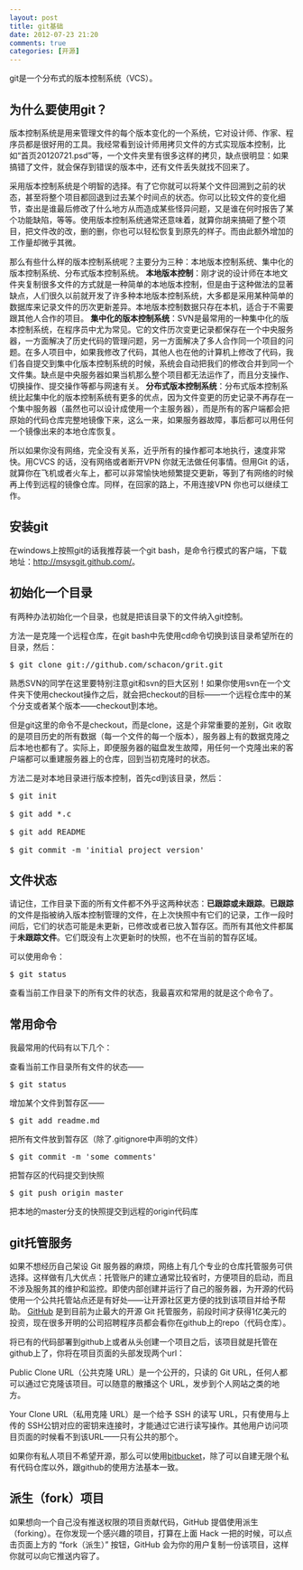 ```yaml
---
layout: post
title: git基础
date: 2012-07-23 21:20
comments: true
categories: [开源]
---
```


git是一个分布式的版本控制系统（VCS）。
<h2>为什么要使用git？</h2>
版本控制系统是用来管理文件的每个版本变化的一个系统，它对设计师、作家、程序员都是很好用的工具。我经常看到设计师用拷贝文件的方式实现版本控制，比如“首页20120721.psd”等，一个文件夹里有很多这样的拷贝，缺点很明显：如果搞错了文件，就会保存到错误的版本中，还有文件丢失就找不回来了。

采用版本控制系统是个明智的选择。有了它你就可以将某个文件回溯到之前的状态，甚至将整个项目都回退到过去某个时间点的状态。你可以比较文件的变化细节，查出是谁最后修改了什么地方从而造成某些怪异问题，又是谁在何时报告了某个功能缺陷，等等。使用版本控制系统通常还意味着，就算你胡来搞砸了整个项目，把文件改的改，删的删，你也可以轻松恢复到原先的样子。而由此额外增加的工作量却微乎其微。

那么有些什么样的版本控制系统呢？主要分为三种：本地版本控制系统、集中化的版本控制系统、分布式版本控制系统。
<strong>本地版本控制</strong>：刚才说的设计师在本地文件夹复制很多文件的方式就是一种简单的本地版本控制，但是由于这种做法的显著缺点，人们很久以前就开发了许多种本地版本控制系统，大多都是采用某种简单的数据库来记录文件的历次更新差异。本地版本控制数据只存在本机，适合于不需要跟其他人合作的项目。
<strong>集中化的版本控制系统</strong>：SVN是最常用的一种集中化的版本控制系统，在程序员中尤为常见。它的文件历次变更记录都保存在一个中央服务器，一方面解决了历史代码的管理问题，另一方面解决了多人合作同一个项目的问题。在多人项目中，如果我修改了代码，其他人也在他的计算机上修改了代码，我们各自提交到集中化版本控制系统的时候，系统会自动把我们的修改合并到同一个文件集。缺点是中央服务器如果当机那么整个项目都无法运作了，而且分支操作、切换操作、提交操作等都与网速有关。
<strong>分布式版本控制系统</strong>：分布式版本控制系统比起集中化的版本控制系统有更多的优点，因为文件变更的历史记录不再存在一个集中服务器（虽然也可以设计成使用一个主服务器），而是所有的客户端都会把原始的代码仓库完整地镜像下来，这么一来，如果服务器故障，事后都可以用任何一个镜像出来的本地仓库恢复。

所以如果你没有网络，完全没有关系，近乎所有的操作都可本地执行，速度非常快。用CVCS 的话，没有网络或者断开VPN 你就无法做任何事情。但用Git 的话，就算你在飞机或者火车上，都可以非常愉快地频繁提交更新，等到了有网络的时候再上传到远程的镜像仓库。同样，在回家的路上，不用连接VPN 你也可以继续工作。
<h2>安装git</h2>
在windows上按照git的话我推荐装一个git bash，是命令行模式的客户端，下载地址：<a href="http://msysgit.github.com/">http://msysgit.github.com/</a>。
<h2>初始化一个目录</h2>
有两种办法初始化一个目录，也就是把该目录下的文件纳入git控制。

方法一是克隆一个远程仓库，在git bash中先使用cd命令切换到该目录希望所在的目录，然后：
<pre>$ git clone git://github.com/schacon/grit.git</pre>
熟悉SVN的同学在这里要特别注意git和svn的巨大区别！如果你使用svn在一个文件夹下使用checkout操作之后，就会把checkout的目标——一个远程仓库中的某个分支或者某个版本——checkout到本地。

但是git这里的命令不是checkout，而是clone，这是个非常重要的差别，Git 收取的是项目历史的所有数据（每一个文件的每一个版本），服务器上有的数据克隆之后本地也都有了。实际上，即便服务器的磁盘发生故障，用任何一个克隆出来的客户端都可以重建服务器上的仓库，回到当初克隆时的状态。

方法二是对本地目录进行版本控制，首先cd到该目录，然后：
<pre>$ git init

$ git add *.c

$ git add README

$ git commit -m 'initial project version'</pre><h2>文件状态</h2>
请记住，工作目录下面的所有文件都不外乎这两种状态：<strong>已跟踪或未跟踪</strong>。<strong>已跟踪</strong>的文件是指被纳入版本控制管理的文件，在上次快照中有它们的记录，工作一段时间后，它们的状态可能是未更新，已修改或者已放入暂存区。而所有其他文件都属于<strong>未跟踪文件</strong>。它们既没有上次更新时的快照，也不在当前的暂存区域。

可以使用命令：
<pre>$ git status</pre>
查看当前工作目录下的所有文件的状态，我最喜欢和常用的就是这个命令了。
<h2>常用命令</h2>
我最常用的代码有以下几个：

查看当前工作目录所有文件的状态——
<pre>$ git status</pre>
增加某个文件到暂存区——
<pre>$ git add readme.md</pre>
把所有文件放到暂存区（除了.gitignore中声明的文件）
<pre>$ git commit -m 'some comments'</pre>
把暂存区的代码提交到快照
<pre>$ git push origin master</pre>
把本地的master分支的快照提交到远程的origin代码库
<h2>git托管服务</h2>
如果不想经历自己架设 Git 服务器的麻烦，网络上有几个专业的仓库托管服务可供选择。这样做有几大优点：托管账户的建立通常比较省时，方便项目的启动，而且不涉及服务其的维护和监控。即使内部创建并运行了自己的服务器，为开源的代码使用一个公共托管站点还是有好处——让开源社区更方便的找到该项目并给予帮助。
<a href="http://github.com/">GitHub</a> 是到目前为止最大的开源 Git 托管服务，前段时间才获得1亿美元的投资，现在很多开明的公司招聘程序员都会看你在github上的repo（代码仓库）。

将已有的代码部署到github上或者从头创建一个项目之后，该项目就是托管在github上了，你将在项目页面的头部发现两个url：

Public Clone URL（公共克隆 URL）是一个公开的，只读的 Git URL，任何人都可以通过它克隆该项目。可以随意的散播这个 URL，发步到个人网站之类的地方。

Your Clone URL（私用克隆 URL）是一个给予 SSH 的读写 URL，只有使用与上传的 SSH公钥对应的密钥来连接时，才能通过它进行读写操作。其他用户访问项目页面的时候看不到该URL——只有公共的那个。

如果你有私人项目不希望开源，那么可以使用<a href="https://bitbucket.org/">bitbucket</a>，除了可以自建无限个私有代码仓库以外，跟github的使用方法基本一致。
<h2>派生（fork）项目</h2>
如果想向一个自己没有推送权限的项目贡献代码，GitHub 提倡使用派生（forking）。在你发现一个感兴趣的项目，打算在上面 Hack 一把的时候，可以点击页面上方的 “fork（派生）” 按钮，GitHub 会为你的用户复制一份该项目，这样你就可以向它推送内容了。

&nbsp;

